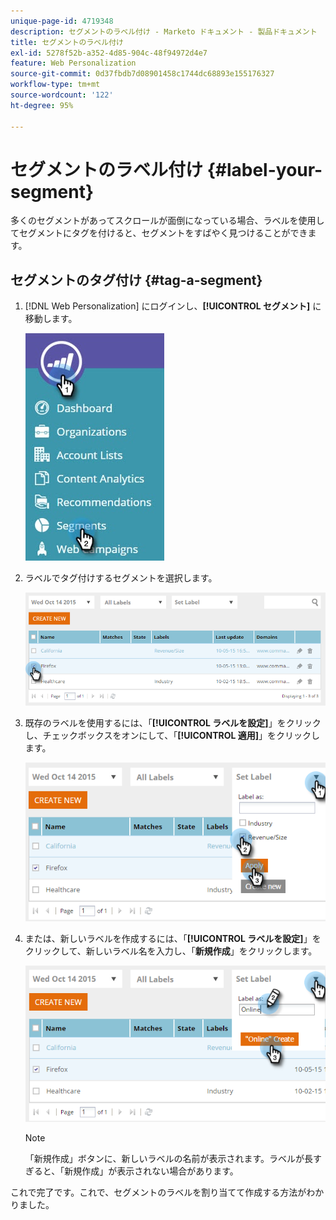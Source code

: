 ```yaml
---
unique-page-id: 4719348
description: セグメントのラベル付け - Marketo ドキュメント - 製品ドキュメント
title: セグメントのラベル付け
exl-id: 5278f52b-a352-4d85-904c-48f94972d4e7
feature: Web Personalization
source-git-commit: 0d37fbdb7d08901458c1744dc68893e155176327
workflow-type: tm+mt
source-wordcount: '122'
ht-degree: 95%

---
```


# セグメントのラベル付け {#label-your-segment}

多くのセグメントがあってスクロールが面倒になっている場合、ラベルを使用してセグメントにタグを付けると、セグメントをすばやく見つけることができます。

## セグメントのタグ付け {#tag-a-segment}

1. [!DNL Web Personalization] にログインし、**[!UICONTROL セグメント]** に移動します。

   ![](assets/new-dropdown-segments-hand.jpg)

1. ラベルでタグ付けするセグメントを選択します。

   ![](assets/image2015-10-14-15-3a26-3a28.png)

1. 既存のラベルを使用するには、「**[!UICONTROL ラベルを設定]**」をクリックし、チェックボックスをオンにして、「**[!UICONTROL 適用]**」をクリックします。

   ![](assets/image2015-10-14-15-3a34-3a42.png)

1. または、新しいラベルを作成するには、「**[!UICONTROL ラベルを設定]**」をクリックして、新しいラベル名を入力し、「**新規作成**」をクリックします。

   ![](assets/image2015-10-14-15-3a38-3a30.png)

   >[!NOTE]
   >
   >「新規作成」ボタンに、新しいラベルの名前が表示されます。ラベルが長すぎると、「新規作成」が表示されない場合があります。

これで完了です。これで、セグメントのラベルを割り当てて作成する方法がわかりました。
